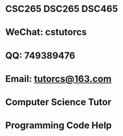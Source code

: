# CSC265 DSC265 DSC465 

# WeChat: cstutorcs

# QQ: 749389476

# Email: tutorcs@163.com

# Computer Science Tutor

# Programming Code Help
